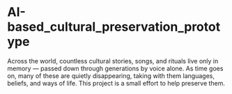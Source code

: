 # AI-based_cultural_preservation_prototype
Across the world, countless cultural stories, songs, and rituals live only in memory — passed down through generations by voice alone. As time goes on, many of these are quietly disappearing, taking with them languages, beliefs, and ways of life.  This project is a small effort to help preserve them.
